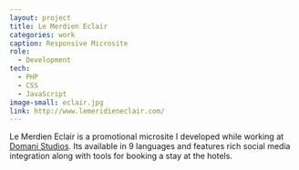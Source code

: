 ```yaml
---
layout: project
title: Le Merdien Eclair
categories: work
caption: Responsive Microsite
role:
  - Development
tech: 
  - PHP
  - CSS
  - JavaScript
image-small: eclair.jpg
link: http://www.lemeridieneclair.com/
---
```


Le Merdien Eclair is a promotional microsite I developed while working at [Domani Studios][domani]. Its available in 9 languages and features rich social media integration along with tools for booking a stay at the hotels.

[domani]: http://domanistudios.com/